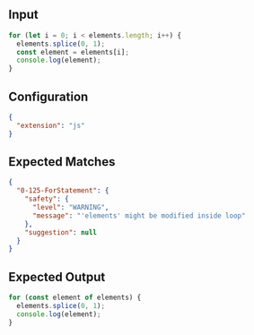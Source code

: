 
## Input
```javascript input
for (let i = 0; i < elements.length; i++) {
  elements.splice(0, 1);
  const element = elements[i];
  console.log(element);
}
```

## Configuration
```json configuration
{
  "extension": "js"
}
```

## Expected Matches
```json expected matches
{
  "0-125-ForStatement": {
    "safety": {
      "level": "WARNING",
      "message": "'elements' might be modified inside loop"
    },
    "suggestion": null
  }
}
```

## Expected Output
```javascript expected output
for (const element of elements) {
  elements.splice(0, 1);
  console.log(element);
}
```
